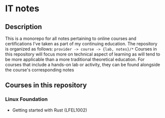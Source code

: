 # IT notes

## Description

This is a monorepo for all notes pertaining to online courses and certifications I've taken as part of my continuing education. The repository is organized as follows: `provider -> course -> {lab, notes}/*` Courses in this repository will focus more on technical aspect of learning as will tend to be more applicable than a more traditional theoretical education. For courses that include a hands-on lab or activity, they can be found alongside the course's corresponding notes

## Courses in this repository

### Linux Foundation

- Getting started with Rust (LFEL1002)
